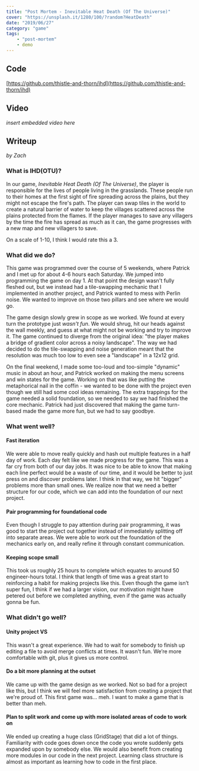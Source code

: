 ```yaml
---
title: "Post Mortem - Inevitable Heat Death (Of The Universe)"
cover: "https://unsplash.it/1280/100/?random?HeatDeath"
date: "2019/06/27"
category: "game"
tags:
    - "post-mortem"
    - demo
---
```


## Code

[https://github.com/thistle-and-thorn/ihd](https://github.com/thistle-and-thorn/ihd)

## Video

*insert embedded video here*

## Writeup
*by Zach*

### What is IHD(OTU)?
In our game, *Inevitable Heat Death (Of The Universe)*, the player is responsible for the lives of people living in the
grasslands. These people run to their homes at the first sight of fire spreading across the plains, but they might not escape
the fire's path. The player can swap tiles in the world to create a natural barrier of water to keep the villages scattered
across the plains protected from the flames. If the player manages to save any villagers by the time the fire has spread as
much as it can, the game progresses with a new map and new villagers to save.

On a scale of 1-10, I think I would rate this a 3.

### What did we do?
This game was programmed over the course of 5 weekends, where Patrick and I met up for about 4-6 hours each Saturday. We
jumped into programming the game on day 1. At that point the design wasn't fully fleshed out, but we instead had a 
tile-swapping mechanic that I implemented in another project, and Patrick wanted to mess with Perlin noise. We wanted to
improve on those two pillars and see where we would go.

The game design slowly grew in scope as we worked. We found at every turn the prototype just *wasn't fun*. We would shrug, hit
our heads against the wall meekly, and guess at what might not be working and try to improve it. The game continued to diverge
from the original idea: "the player makes a bridge of gradient color across a noisy landscape". The way we had decided to do
the tile-swapping and noise generation meant that the resolution was much too low to even see a "landscape" in a 12x12 grid.

On the final weekend, I made some too-loud and too-simple "dynamic" music in about an hour, and Patrick worked on making the
menu screens and win states for the game. Working on that was like putting the metaphorical nail in the coffin - we wanted to
be done with the project even though we still had some cool ideas remaining. The extra trappings for the game needed a solid
foundation, so we needed to say we had finished the core mechanic. Patrick had just discovered that making the game turn-based
made the game more fun, but we had to say goodbye.

### What went well?

#### Fast iteration
We were able to move really quickly and hash out multiple features in a half day of work. Each day felt like we made progress 
for the game. This was a far cry from both of our day jobs. It was nice to be able to know that making each line perfect would
be a waste of our time, and it would be better to just press on and discover problems later. I think in that way, we hit "bigger"
problems more than small ones. We realize now that we need a better structure for our code, which we can add into the foundation
of our next project.

#### Pair programming for foundational code
Even though I struggle to pay attention during pair programming, it was good to start the project out together instead of immediately
splitting off into separate areas. We were able to work out the foundation of the mechanics early on, and really refine it through constant
communication.

#### Keeping scope small
This took us roughly 25 hours to complete which equates to around 50 engineer-hours total. I think that length of time was
a great start to reinforcing a habit for making projects like this. Even though the game isn’t super fun, I think if we had
a larger vision, our motivation might have petered out before we completed anything, even if the game was actually gonna be fun.

### What didn't go well?

#### Unity project VS
This wasn't a great experience. We had to wait for somebody to finish up editing a file to avoid merge conflicts at times. It wasn't fun.
We’re more comfortable with git, plus it gives us more control. 

#### Do a bit more planning at the outset
We came up with the game design as we worked. Not so bad for a project like this, but I think we will feel more satisfaction
from creating a project that we're proud of. This first game was... meh. I want to make a game that is better than meh.

#### Plan to split work and come up with more isolated areas of code to work on
We ended up creating a huge class (GridStage) that did a lot of things. Familiarity with code goes down once the code
you wrote suddenly gets expanded upon by somebody else. We would also benefit from creating more modules in our code in
the next project. Learning class structure is almost as important as learning how to code in the first place.
